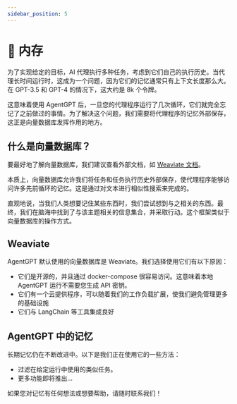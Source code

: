 ```yaml
---
sidebar_position: 5
---
```


# 🧠 内存

为了实现给定的目标，AI 代理执行多种任务，考虑到它们自己的执行历史。当代理长时间运行时，这成为一个问题，因为它们的记忆通常只有上下文长度那么大。在 GPT-3.5 和 GPT-4 的情况下，这大约是 8k 个令牌。

这意味着使用 AgentGPT 后，一旦您的代理程序运行了几次循环，它们就完全忘记了之前做过的事情。为了解决这个问题，我们需要将代理程序的记忆外部保存，这正是向量数据库发挥作用的地方。

## 什么是向量数据库？

要最好地了解向量数据库，我们建议查看外部文档，如 [Weaviate 文档](https://weaviate.io/developers/weaviate)。

本质上，向量数据库允许我们将任务和任务执行历史外部保存，使代理程序能够访问许多先前循环的记忆。这是通过对文本进行相似性搜索来完成的。

直观地说，当我们人类想要记住某些东西时，我们尝试想到与之相关的东西。最终，我们在脑海中找到了与该主题相关的信息集合，并采取行动。这个框架类似于向量数据库的操作方式。

## Weaviate

AgentGPT 默认使用的向量数据库是 Weaviate。我们选择使用它们有以下原因：

- 它们是开源的，并且通过 docker-compose 很容易访问。这意味着本地 AgentGPT 运行不需要您生成 API 密钥。
- 它们有一个云提供程序，可以随着我们的工作负载扩展，使我们避免管理更多的基础设施
- 它们与 LangChain 等工具集成良好

## AgentGPT 中的记忆

长期记忆仍在不断改进中。以下是我们正在使用它的一些方法：

- 过滤在给定运行中使用的类似任务。
- 更多功能即将推出...

如果您对记忆有任何想法或想要帮助，请随时联系我们！